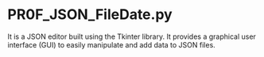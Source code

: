 # PR0F_JSON_FileDate.py
It is a JSON editor built using the Tkinter library. It provides a graphical user interface (GUI) to easily manipulate and add data to JSON files.
